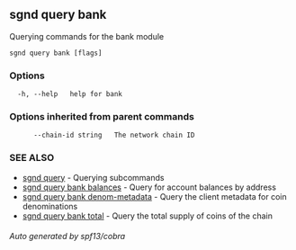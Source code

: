 ## sgnd query bank

Querying commands for the bank module

```
sgnd query bank [flags]
```

### Options

```
  -h, --help   help for bank
```

### Options inherited from parent commands

```
      --chain-id string   The network chain ID
```

### SEE ALSO

* [sgnd query](sgnd_query.md)	 - Querying subcommands
* [sgnd query bank balances](sgnd_query_bank_balances.md)	 - Query for account balances by address
* [sgnd query bank denom-metadata](sgnd_query_bank_denom-metadata.md)	 - Query the client metadata for coin denominations
* [sgnd query bank total](sgnd_query_bank_total.md)	 - Query the total supply of coins of the chain

###### Auto generated by spf13/cobra
